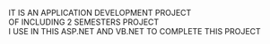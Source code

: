 IT IS AN APPLICATION DEVELOPMENT PROJECT <BR> OF INCLUDING 2 SEMESTERS PROJECT <BR>
I USE IN THIS ASP.NET AND VB.NET TO COMPLETE THIS PROJECT <BR>
